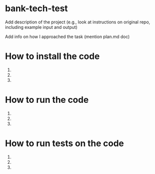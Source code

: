 # bank-tech-test
Add description of the project (e.g., look at instructions on original repo, including example input and output)

Add info on how I approached the task (mention plan.md doc)

# How to install the code
1. 
2. 
3. 

# How to run the code
1. 
2. 
3. 

# How to run tests on the code
1. 
2. 
3. 
